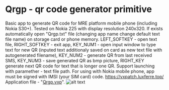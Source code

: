 # Qrgp - qr code generator primitive
Basic app to generate QR code for MRE platform mobile phone (including Nokia S30+). Tested on Nokia 225 with display resolution 240x320. If exists automatically open "Qrgp.txt" file (changing app name change default text file name) on storage card or phone memory. LEFT_SOFTKEY - open text file, RIGHT_SOFTKEY - exit app, KEY_NUM1 - open input window to type text for new QR (inputed text additionaly saved on card as new text file with autogenerated filename), KEY_NUM2 - generate QR from last received SMS, KEY_NUM3 - save generated QR as bmp picture, RIGHT_KEY generate next QR code for text that is longer one QR. Support launching with paramether - text file path.
For using with Nokia mobile phone, app must be signed with IMSI (your SIM card) code.
https://vxpatch.luxferre.top/
Application file - "[Qrgp.vxp](https://github.com/RDZDX/qrgp/blob/main/Qrgp.vxp?raw=true)".
![alt text](https://rdzdx.github.io/qrgp/picture.jpg)
